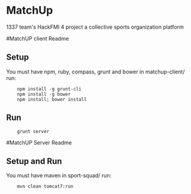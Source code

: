 MatchUp
=======

1337 team's HackFMI 4 project a collective sports organization platform

#MatchUP client Readme

## Setup
You must have npm, ruby, compass, grunt and bower
in matchup-client/ run:

		npm install -g grunt-cli
		npm install -g bower
		npm install; bower install

## Run

		grunt server


#MatchUP Server Readme

## Setup and Run
You must have maven
in sport-squad/ run:

		mvn clean tomcat7:run
